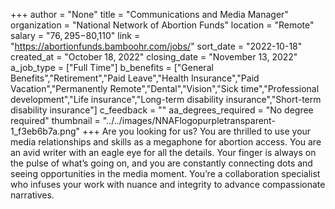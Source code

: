 +++
author = "None"
title = "Communications and Media Manager"
organization = "National Network of Abortion Funds"
location = "Remote"
salary = "$76,295-$80,110"
link = "https://abortionfunds.bamboohr.com/jobs/"
sort_date = "2022-10-18"
created_at = "October 18, 2022"
closing_date = "November 13, 2022"
a_job_type = ["Full Time"]
b_benefits = ["General Benefits","Retirement","Paid Leave","Health Insurance","Paid Vacation","Permanently Remote","Dental","Vision","Sick time","Professional development","Life insurance","Long-term disability insurance","Short-term disability insurance"]
c_feedback = ""
aa_degrees_required = "No degree required"
thumbnail = "../../images/NNAFlogopurpletransparent-1_f3eb6b7a.png"
+++
Are you looking for us?
You are thrilled to use your media relationships and skills as a megaphone for abortion access. You are an avid writer with an eagle eye for all the details. Your finger is always on the pulse of what’s going on, and you are constantly connecting dots and seeing opportunities in the media moment. You’re a collaboration specialist who infuses your work with nuance and integrity to advance compassionate narratives.